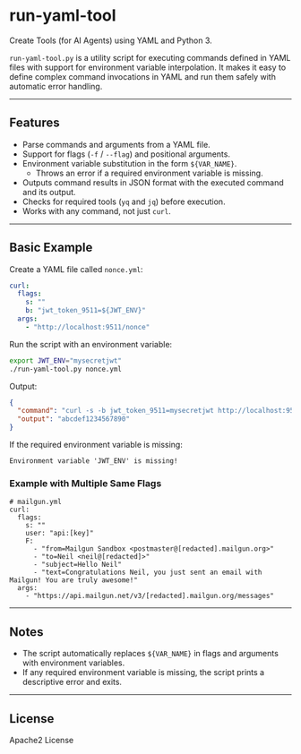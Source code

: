 # run-yaml-tool
Create Tools (for AI Agents) using YAML and Python 3.

`run-yaml-tool.py` is a utility script for executing commands defined in YAML files with support for environment variable interpolation. It makes it easy to define complex command invocations in YAML and run them safely with automatic error handling.

---

## Features

- Parse commands and arguments from a YAML file.
- Support for flags (`-f` / `--flag`) and positional arguments.
- Environment variable substitution in the form `${VAR_NAME}`.
  - Throws an error if a required environment variable is missing.
- Outputs command results in JSON format with the executed command and its output.
- Checks for required tools (`yq` and `jq`) before execution.
- Works with any command, not just `curl`.

---

## Basic Example

Create a YAML file called `nonce.yml`:

```yaml
curl:
  flags:
    s: ""
    b: "jwt_token_9511=${JWT_ENV}"
  args:
    - "http://localhost:9511/nonce"
````

Run the script with an environment variable:

```bash
export JWT_ENV="mysecretjwt"
./run-yaml-tool.py nonce.yml
```

Output:

```json
{
  "command": "curl -s -b jwt_token_9511=mysecretjwt http://localhost:9511/nonce",
  "output": "abcdef1234567890"
}
```

If the required environment variable is missing:

```text
Environment variable 'JWT_ENV' is missing!
```

### Example with Multiple Same Flags
```
# mailgun.yml
curl:
  flags:
    s: ""
    user: "api:[key]"
    F:
      - "from=Mailgun Sandbox <postmaster@[redacted].mailgun.org>"
      - "to=Neil <neil@[redacted]>"
      - "subject=Hello Neil"
      - "text=Congratulations Neil, you just sent an email with Mailgun! You are truly awesome!"
  args:
    - "https://api.mailgun.net/v3/[redacted].mailgun.org/messages"

```


---

## Notes

* The script automatically replaces `${VAR_NAME}` in flags and arguments with environment variables.
* If any required environment variable is missing, the script prints a descriptive error and exits.

---

## License

Apache2 License


